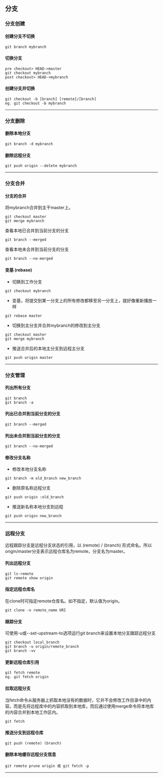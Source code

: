 ## 分支

### 分支创建
#### 创建分支不切换
```
git branch mybranch
```
#### 切换分支
```
pre checkout> HEAD->master
git checkout mybranch
post checkout> HEAD->mybranch
```
#### 创建分支并切换
```
git checkout -b [branch] [remote]/[branch]
eg. git checkout -b mybranch
```
***

### 分支删除
#### 删除本地分支
```
git branch -d mybranch
```
#### 删除远程分支
```
git push origin --delete mybranch
```
***

### 分支合并
#### 分支的合并
将mybranch合并到主干master上。
```
git checkout master
git merge mybranch
```
查看本地已合并到当前分支的分支
```
git branch --merged
````
查看本地未合并到当前分支的分支
```
git branch --no-merged
```
#### 变基 (rebase)
* 切换到工作分支
```
git checkout mybranch
```
* 变基，将提交到某一分支上的所有修改都移至另一分支上，就好像重新播放一样
```
git rebase master
```
* 切换到主分支并合并mybranch的修改到主分支
```
git checkout master
git merge mybranch
```
* 推送合并后的本地主分支到远程主分支
```
git push origin master
```
***

### 分支管理
#### 列出所有分支
```
git branch
git branch -a
```
#### 列出已合并到当前分支的分支
```
git branch --merged
```
#### 列出未合并到当前分支的分支
```
git branch --no-merged
```
#### 修改分支名称
* 修改本地分支名称
```
git branch -m old_branch new_branch
```
* 删除原名称远程分支
```
git push origin :old_branch
```
* 推送新名称本地分支到远程
```
git push origin new_branch
```
***

### 远程分支
远程跟踪分支是远程分支状态的引用，以 (remote) / (branch) 形式命名。所以origin/master分支表示远程仓库名为remote，分支名为master。
#### 列出远程分支
```
git ls-remote
git remote show origin
```
#### 指定远程仓库名
在clone时可指定remote仓库名。如不指定，默认值为origin。
```
git clone -o remote_name URI
```
#### 跟踪分支
可使用-u或--set-upstream-to选项运行git branch来设置本地分支跟踪远程分支
```
git checkout local_branch
git branch -u origin/remote_branch
git branch -vv
```
#### 更新远程仓库引用
```
git fetch remote
eg. git fetch origin
```
#### 拉取远程分支
当fetch命令从服务器上抓取本地没有的数据时，它并不会修改工作目录中的内容。而是先将远程库中的内容抓取到本地库，而后通过使用merge命令将本地库的内容合并到本地工作区内。
```
git fetch
```
#### 推送分支到远程仓库
```
git push (remote) (branch)
```
#### 删除本地缓存远程分支信息
```
git remote prune origin 或 git fetch -p
```
***
